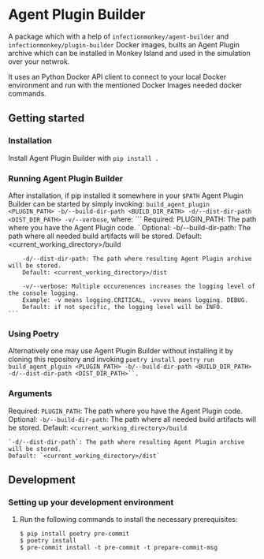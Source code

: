 # Agent Plugin Builder

A package which with a help of `infectionmonkey/agent-builder` and `infectionmonkey/plugin-builder`
Docker images, builts an Agent Plugin archive which can be installed in Monkey Island and
used in the simulation over your netwrok.

It uses an Python Docker API client to connect to your local Docker environment and
run with the mentioned Docker Images needed docker commands.

## Getting started

### Installation

Install Agent Plugin Builder with `pip install .`

### Running Agent Plugin Builder

After installation, if pip installed it somewhere in your `$PATH` Agent Plugin Builder
can be started by simply invoking:
    `build_agent_plugin <PLUGIN_PATH> -b/--build-dir-path <BUILD_DIR_PATH> -d/--dist-dir-path <DIST_DIR_PATH> -v/--verbose`,
where:
    ```
    Required:
        PLUGIN_PATH: The path where you have the Agent Plugin code. `
    Optional:
        -b/--build-dir-path: The path where all needed build artifacts will be stored.
        Default: <current_working_directory>/build

        -d/--dist-dir-path: The path where resulting Agent Plugin archive will be stored.
        Default: <current_working_directory>/dist

        -v/--verbose: Multiple occurenences increases the logging level of the console logging.
        Example: -v means logging.CRITICAL, -vvvvv means logging. DEBUG.
        Default: if not specific, the logging level will be INFO.
    ```

### Using Poetry

Alternatively one may use Agent Plugin Builder without installing it by
cloning this repository and invoking
    ```
    poetry install
    poetry run build_agent_plguin <PLUGIN_PATH> -b/--build-dir-path <BUILD_DIR_PATH> -d/--dist-dir-path <DIST_DIR_PATH>``.
    ```

### Arguments

Required:
    `PLUGIN_PATH`: The path where you have the Agent Plugin code.
Optional:
    `-b/--build-dir-path`: The path where all needed build artifacts will be stored.
    Default: `<current_working_directory>/build`

    `-d/--dist-dir-path`: The path where resulting Agent Plugin archive will be stored.
    Default: `<current_working_directory>/dist`


## Development

### Setting up your development environment

1. Run the following commands to install the necessary prerequisites:

    ```
    $ pip install poetry pre-commit
    $ poetry install
    $ pre-commit install -t pre-commit -t prepare-commit-msg
    ```
